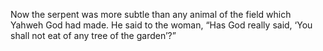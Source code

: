 Now the serpent was more subtle than any animal of the field which Yahweh God had made. He said to the woman, “Has God really said, ‘You shall not eat of any tree of the garden’?”